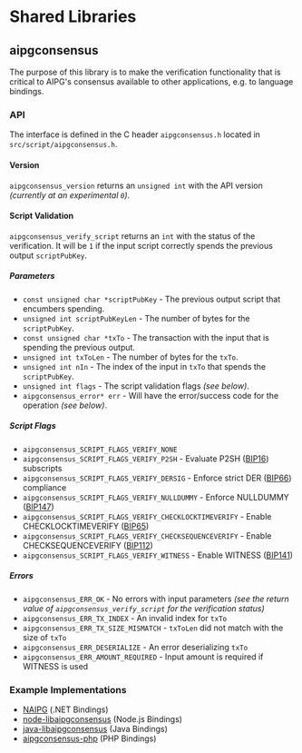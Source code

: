 Shared Libraries
================

## aipgconsensus

The purpose of this library is to make the verification functionality that is critical to AIPG's consensus available to other applications, e.g. to language bindings.

### API

The interface is defined in the C header `aipgconsensus.h` located in  `src/script/aipgconsensus.h`.

#### Version

`aipgconsensus_version` returns an `unsigned int` with the API version *(currently at an experimental `0`)*.

#### Script Validation

`aipgconsensus_verify_script` returns an `int` with the status of the verification. It will be `1` if the input script correctly spends the previous output `scriptPubKey`.

##### Parameters
- `const unsigned char *scriptPubKey` - The previous output script that encumbers spending.
- `unsigned int scriptPubKeyLen` - The number of bytes for the `scriptPubKey`.
- `const unsigned char *txTo` - The transaction with the input that is spending the previous output.
- `unsigned int txToLen` - The number of bytes for the `txTo`.
- `unsigned int nIn` - The index of the input in `txTo` that spends the `scriptPubKey`.
- `unsigned int flags` - The script validation flags *(see below)*.
- `aipgconsensus_error* err` - Will have the error/success code for the operation *(see below)*.

##### Script Flags
- `aipgconsensus_SCRIPT_FLAGS_VERIFY_NONE`
- `aipgconsensus_SCRIPT_FLAGS_VERIFY_P2SH` - Evaluate P2SH ([BIP16](https://github.com/bitcoin/bips/blob/master/bip-0016.mediawiki)) subscripts
- `aipgconsensus_SCRIPT_FLAGS_VERIFY_DERSIG` - Enforce strict DER ([BIP66](https://github.com/bitcoin/bips/blob/master/bip-0066.mediawiki)) compliance
- `aipgconsensus_SCRIPT_FLAGS_VERIFY_NULLDUMMY` - Enforce NULLDUMMY ([BIP147](https://github.com/bitcoin/bips/blob/master/bip-0147.mediawiki))
- `aipgconsensus_SCRIPT_FLAGS_VERIFY_CHECKLOCKTIMEVERIFY` - Enable CHECKLOCKTIMEVERIFY ([BIP65](https://github.com/bitcoin/bips/blob/master/bip-0065.mediawiki))
- `aipgconsensus_SCRIPT_FLAGS_VERIFY_CHECKSEQUENCEVERIFY` - Enable CHECKSEQUENCEVERIFY ([BIP112](https://github.com/bitcoin/bips/blob/master/bip-0112.mediawiki))
- `aipgconsensus_SCRIPT_FLAGS_VERIFY_WITNESS` - Enable WITNESS ([BIP141](https://github.com/bitcoin/bips/blob/master/bip-0141.mediawiki))

##### Errors
- `aipgconsensus_ERR_OK` - No errors with input parameters *(see the return value of `aipgconsensus_verify_script` for the verification status)*
- `aipgconsensus_ERR_TX_INDEX` - An invalid index for `txTo`
- `aipgconsensus_ERR_TX_SIZE_MISMATCH` - `txToLen` did not match with the size of `txTo`
- `aipgconsensus_ERR_DESERIALIZE` - An error deserializing `txTo`
- `aipgconsensus_ERR_AMOUNT_REQUIRED` - Input amount is required if WITNESS is used

### Example Implementations
- [NAIPG](https://github.com/NicolasDorier/NAIPG/blob/master/NAIPG/Script.cs#L814) (.NET Bindings)
- [node-libaipgconsensus](https://github.com/bitpay/node-libaipgconsensus) (Node.js Bindings)
- [java-libaipgconsensus](https://github.com/dexX7/java-libaipgconsensus) (Java Bindings)
- [aipgconsensus-php](https://github.com/Bit-Wasp/aipgconsensus-php) (PHP Bindings)

